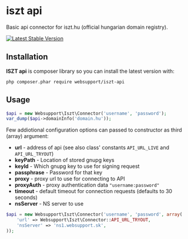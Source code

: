 # iszt api
Basic api connector for iszt.hu (official hungarian domain registry).

[![Latest Stable Version](https://poser.pugx.org/websupport/iszt-api/v/stable.png)](https://packagist.org/packages/websupport/iszt-api)

## Installation

**ISZT api** is composer library so you can install the latest version with:

```shell
php composer.phar require websupport/iszt-api
```

## Usage

```php
$api = new Websupport\Iszt\Connector('username', 'password');
var_dump($api->domainInfo('domain.hu'));
```

Few addiotional configuration options can passed to constructor as third (array) argument:

- **url** - address of api (see also class' constants `API_URL_LIVE` and `API_URL_TRYOUT`)
- **keyPath** - Location of stored gnupg keys
- **keyId** - Which gnupg key to use for signing request
- **passphrase** - Password for that key
- **proxy** - proxy url to use for connecting to API
- **proxyAuth** - proxy authentication data `"username:password"`
- **timeout** - default timeout for connection requests (defaults to 30 seconds)
- **nsServer** - NS server to use

```php
$api = new Websupport\Iszt\Connector('username', 'password', array(
	'url' => Websupport\Iszt\Connector::API_URL_TRYOUT,
	'nsServer' => 'ns1.websupport.sk',
));
```